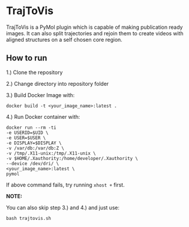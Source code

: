# TrajToVis

TrajToVis is a PyMol plugin which is capable of making publication ready images. It can also split trajectories
and rejoin them to create videos with aligned structures on a self chosen core region.

## How to run
1.) Clone the repository

2.) Change directory into repository folder

3.) Build Docker Image with:
```shell
docker build -t <your_image_name>:latest .
```
4.) Run Docker container with:
```shell
docker run --rm -ti
-e USERID=$UID \
-e USER=$USER \
-e DISPLAY=$DISPLAY \
-v /var/db:/var/db:Z \
-v /tmp/.X11-unix:/tmp/.X11-unix \
-v $HOME/.Xauthority:/home/developer/.Xauthority \
--device /dev/dri/ \
<your_image_name>:latest \
pymol
```
If above command fails, try running ```xhost +``` first.

**NOTE:**

You can also skip step 3.) and 4.) and just use:
```shell
bash trajtovis.sh
```